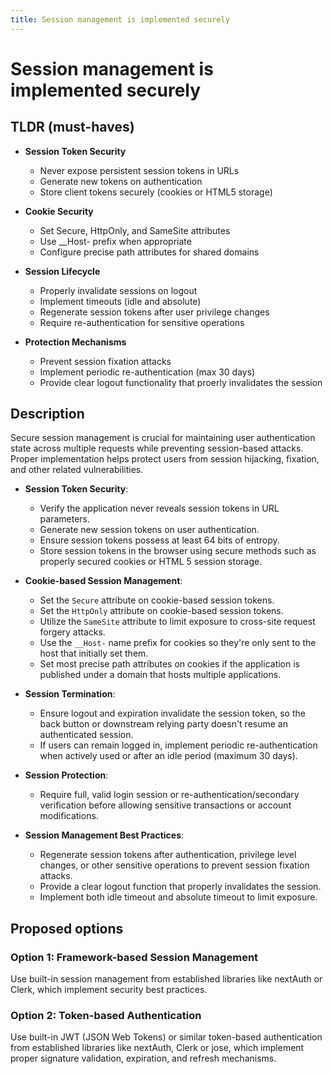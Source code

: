 ```yaml
---
title: Session management is implemented securely
---
```


# Session management is implemented securely

## TLDR (must-haves)

- **Session Token Security**

  - Never expose persistent session tokens in URLs
  - Generate new tokens on authentication
  - Store client tokens securely (cookies or HTML5 storage)

- **Cookie Security**

  - Set Secure, HttpOnly, and SameSite attributes
  - Use \_\_Host- prefix when appropriate
  - Configure precise path attributes for shared domains

- **Session Lifecycle**

  - Properly invalidate sessions on logout
  - Implement timeouts (idle and absolute)
  - Regenerate session tokens after user privilege changes
  - Require re-authentication for sensitive operations

- **Protection Mechanisms**

  - Prevent session fixation attacks
  - Implement periodic re-authentication (max 30 days)
  - Provide clear logout functionality that proerly invalidates the session

## Description

Secure session management is crucial for maintaining user authentication state across multiple requests while preventing session-based attacks. Proper implementation helps protect users from session hijacking, fixation, and other related vulnerabilities.

- **Session Token Security**:

  - Verify the application never reveals session tokens in URL parameters.
  - Generate new session tokens on user authentication.
  - Ensure session tokens possess at least 64 bits of entropy.
  - Store session tokens in the browser using secure methods such as properly secured cookies or HTML 5 session storage.

- **Cookie-based Session Management**:

  - Set the `Secure` attribute on cookie-based session tokens.
  - Set the `HttpOnly` attribute on cookie-based session tokens.
  - Utilize the `SameSite` attribute to limit exposure to cross-site request forgery attacks.
  - Use the `__Host-` name prefix for cookies so they're only sent to the host that initially set them.
  - Set most precise path attributes on cookies if the application is published under a domain that hosts multiple applications.

- **Session Termination**:

  - Ensure logout and expiration invalidate the session token, so the back button or downstream relying party doesn't resume an authenticated session.
  - If users can remain logged in, implement periodic re-authentication when actively used or after an idle period (maximum 30 days).

- **Session Protection**:

  - Require full, valid login session or re-authentication/secondary verification before allowing sensitive transactions or account modifications.

- **Session Management Best Practices**:

  - Regenerate session tokens after authentication, privilege level changes, or other sensitive operations to prevent session fixation attacks.
  - Provide a clear logout function that properly invalidates the session.
  - Implement both idle timeout and absolute timeout to limit exposure.

## Proposed options

### Option 1: Framework-based Session Management

Use built-in session management from established libraries like nextAuth or Clerk, which implement security best practices.

### Option 2: Token-based Authentication

Use built-in JWT (JSON Web Tokens) or similar token-based authentication from established libraries like nextAuth, Clerk or jose, which implement proper signature validation, expiration, and refresh mechanisms.
